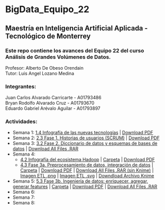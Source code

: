# BigData_Equipo_22

## Maestría en Inteligencia Artificial Aplicada - Tecnológico de Monterrey

### Este repo contiene los avances del Equipo 22 del curso Análisis de Grandes Volúmenes de Datos.

Profesor: Alberto De Obeso Orendain </br>
Tutor: Luis Angel Lozano Medina

### Integrantes:

Juan Carlos Alvarado Carricarte - A01793486 </br>
Bryan Rodolfo Alvarado Cruz - A01793670 </br>
Eduardo Gabriel Arévalo Aguilar - A01793897 </br>

### Actividades:

- Semana 1: [1.4 Infografía de las nuevas tecnologías](/Semana_1/Infografia_nuevas_tecnologías_Equipo22.pdf) | [Download PDF](https://github.com/PosgradoMNA/BigData_Equipo_22-Trim_ene_2023/raw/main/Semana_1/Infografia_nuevas_tecnolog%C3%ADas_Equipo22.pdf)
- Semana 2: [2.3 Fase 1. Historias de usuarios (SCRUM)](/Semana_2/Historias_de_usuario_Equipo_22.pdf) | [Download PDF](https://github.com/PosgradoMNA/BigData_Equipo_22-Trim_ene_2023/raw/main/Semana_2/Historias_de_usuario_Equipo_22.pdf)
- Semana 3: [3.2 Fase 2. Diccionario de datos y esquemas de bases de datos](/Semana_3) | [Download All Files .RAR](https://github.com/PosgradoMNA/BigData_Equipo_22-Trim_ene_2023/raw/main/Semana_3/Semana_3_Descarga-rapida-todos-adjuntos.rar)
- Semana 4:
    - [4.2 Infografía del ecosistema Hadoop](/Semana_4/Infografia_ecosistema_hadoop_Equipo_22.pdf) | [Carpeta](/Semana_4) | [Download PDF](https://github.com/PosgradoMNA/BigData_Equipo_22-Trim_ene_2023/raw/main/Semana_4/Infografia_ecosistema_hadoop_Equipo_22.pdf)
    - [4.3 Fase 3a. Preprocesamiento de datos, integración de datos](/Semana_4/4.3_preprocesamiento_e_integracion_de_datos/ETLs_preprocesamiento_Equipo_22.pdf) | [Carpeta](/Semana_4) | [Download PDF](https://github.com/PosgradoMNA/BigData_Equipo_22-Trim_ene_2023/raw/main/Semana_4/4.3_preprocesamiento_e_integracion_de_datos/ETLs_preprocesamiento_Equipo_22.pdf) | [Download All Files .RAR (sin Knime)](https://github.com/PosgradoMNA/BigData_Equipo_22-Trim_ene_2023/raw/main/Semana_4/4.3_preprocesamiento_e_integracion_de_datos/4.3_preprocesamiento_e_integracion_de_datos.rar) | [Imagen ETL .png](/Semana_4/4.3_preprocesamiento_e_integracion_de_datos/ETL_global.png) | [Imagen ETL .svg](/Semana_4/4.3_preprocesamiento_e_integracion_de_datos/ETL_global.svg) | [Downdload Archivo Knime](https://drive.google.com/file/d/1yVhONflPjx-eL20v3rMbtVN6Yae0k0ch/view?usp=share_link)
- Semana 5: [5.3 Fase 3b. Ingeniería de datos: enriquecer, agregar, generar features](/Semana_5/Ingenieria_de_Features_equipo_22.pdf) | [Carpeta](/Semana_5) | [Download PDF](https://github.com/PosgradoMNA/BigData_Equipo_22-Trim_ene_2023/raw/main/Semana_5/Ingenieria_de_Features_equipo_22.pdf) | [Download All Files .RAR](https://github.com/PosgradoMNA/BigData_Equipo_22-Trim_ene_2023/raw/main/Semana_5/nuevas_caracter%C3%ADsticas.rar)
- Semana 6:
- Semana 7:
- Semana 8: